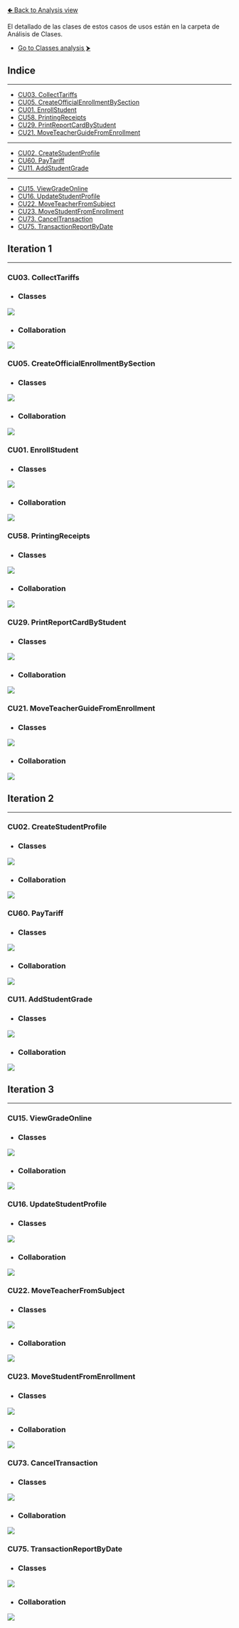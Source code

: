 [🢀 Back to Analysis view](./analysis-view.md)

El detallado de las clases de estos casos de usos están en la carpeta de Análisis de Clases.
* [Go to Classes analysis ⮞](./analysis-view.class.md)

## Indice

---
- [CU03. CollectTariffs](#cu03)
- [CU05. CreateOfficialEnrollmentBySection](#cu05)
- [CU01. EnrollStudent](#cu01)
- [CU58. PrintingReceipts](#cu58)
- [CU29. PrintReportCardByStudent](#cu29)
- [CU21. MoveTeacherGuideFromEnrollment](#cu21)
---
- [CU02. CreateStudentProfile](#cu02)
- [CU60. PayTariff](#cu60)
- [CU11. AddStudentGrade](#cu11)
---
- [CU15. ViewGradeOnline](#cu15)
- [CU16. UpdateStudentProfile](#cu16)
- [CU22. MoveTeacherFromSubject](#cu22)
- [CU23. MoveStudentFromEnrollment](#cu23)
- [CU73. CancelTransaction](#cu73)
- [CU75. TransactionReportByDate](#cu75)



## Iteration 1

---

### CU03. CollectTariffs <a id="cu03"></a>
* ### Classes
![](../out/DesignView/AnalysisView/UseCaseAnalysis/CU03.CollectTariffs/Classes.CU03.Analysis.png)

* ### Collaboration
![](../out/DesignView/AnalysisView/UseCaseAnalysis/CU03.CollectTariffs/Collaboration.CU03.Analysis.png)



### CU05. CreateOfficialEnrollmentBySection <a id="cu05"></a>
* ### Classes
![](../out/DesignView/AnalysisView/UseCaseAnalysis/CU05.CreateOfficialEnrollmentBySection/Classes.CU05.Analysis.png)

* ### Collaboration
![](../out/DesignView/AnalysisView/UseCaseAnalysis/CU05.CreateOfficialEnrollmentBySection/Collaboration.CU05.Analysis.png)



### CU01. EnrollStudent <a id="cu01"></a>
* ### Classes
![](../out/DesignView/AnalysisView/UseCaseAnalysis/CU01.EnrollStudent/Classes.CU01.Analysis.png)

* ### Collaboration
![](../out/DesignView/AnalysisView/UseCaseAnalysis/CU01.EnrollStudent/Collaboration.CU01.Analysis.png)



### CU58. PrintingReceipts <a id="cu58"></a>
* ### Classes
![](../out/DesignView/AnalysisView/UseCaseAnalysis/CU58.PrintingReceipts/Classes.CU58.Analysis.png)

* ### Collaboration
![](../out/DesignView/AnalysisView/UseCaseAnalysis/CU58.PrintingReceipts/Collaboration.CU58.Analysis.png)



### CU29. PrintReportCardByStudent <a id="cu29"></a>
* ### Classes
![](../out/DesignView/AnalysisView/UseCaseAnalysis/CU29.PrintReportCardByStudent/Classes.CU29.Analysis.png)

* ### Collaboration
![](../out/DesignView/AnalysisView/UseCaseAnalysis/CU29.PrintReportCardByStudent/Collaboration.CU29.Analysis.png)



### CU21. MoveTeacherGuideFromEnrollment <a id="cu21"></a>
* ### Classes
![](../out/DesignView/AnalysisView/UseCaseAnalysis/CU21.MoveTeacherGuideFromEnrollment/Classes.CU21.Analysis.png)

* ### Collaboration
![](../out/DesignView/AnalysisView/UseCaseAnalysis/CU21.MoveTeacherGuideFromEnrollment/Collaboration.CU21.Analysis.png)




## Iteration 2

---

### CU02. CreateStudentProfile <a id="cu02"></a>
* ### Classes
![](../out/DesignView/AnalysisView/UseCaseAnalysis/CU02.CreateStudentProfile/Classes.CU02.Analysis.png)

* ### Collaboration
![](../out/DesignView/AnalysisView/UseCaseAnalysis/CU02.CreateStudentProfile/Collaboration.CU02.Analysis.png)


### CU60. PayTariff <a id="cu60"></a>
* ### Classes
![](../out/DesignView/AnalysisView/UseCaseAnalysis/CU60.PayTariff/Classes.CU60.Analysis.png)

* ### Collaboration
![](../out/DesignView/AnalysisView/UseCaseAnalysis/CU60.PayTariff/Collaboration.CU60.Analysis.png)


### CU11. AddStudentGrade <a id="cu11"></a>
* ### Classes
![](../out/DesignView/AnalysisView/UseCaseAnalysis/CU11.AddStudentGrade/Classes.CU11.Analysis.png)

* ### Collaboration
![](../out/DesignView/AnalysisView/UseCaseAnalysis/CU11.AddStudentGrade/Collaboration.CU11.Analysis.png)




## Iteration 3

---

### CU15. ViewGradeOnline <a id="cu15"></a>
* ### Classes
![](../out/DesignView/AnalysisView/UseCaseAnalysis/CU15.ViewGradeOnline/Classes.CU15.Analysis.png)

* ### Collaboration
![](../out/DesignView/AnalysisView/UseCaseAnalysis/CU15.ViewGradeOnline/Collaboration.CU15.Analysis.png)


### CU16. UpdateStudentProfile <a id="cu16"></a>
* ### Classes
![](../out/DesignView/AnalysisView/UseCaseAnalysis/CU16.UpdateStudentProfile/Classes.CU16.Analysis.png)

* ### Collaboration
![](../out/DesignView/AnalysisView/UseCaseAnalysis/CU16.UpdateStudentProfile/Collaboration.CU16.Analysis.png)


### CU22. MoveTeacherFromSubject <a id="cu22"></a>
* ### Classes
![](../out/DesignView/AnalysisView/UseCaseAnalysis/CU22.MoveTeacherFromSubject/Classes.CU22.Analysis.png)

* ### Collaboration
![](../out/DesignView/AnalysisView/UseCaseAnalysis/CU22.MoveTeacherFromSubject/Collaboration.CU22.Analysis.png)


### CU23. MoveStudentFromEnrollment <a id="cu23"></a>
* ### Classes
![](../out/DesignView/AnalysisView/UseCaseAnalysis/CU23.MoveStudentFromEnrollment/Classes.CU23.Analysis.png)

* ### Collaboration
![](../out/DesignView/AnalysisView/UseCaseAnalysis/CU23.MoveStudentFromEnrollment/Collaboration.CU23.Analysis.png)


### CU73. CancelTransaction <a id="cu73"></a>
* ### Classes
![](../out/DesignView/AnalysisView/UseCaseAnalysis/CU73.CancelTransaction/Classes.CU73.Analysis.png)

* ### Collaboration
![](../out/DesignView/AnalysisView/UseCaseAnalysis/CU73.CancelTransaction/Collaboration.CU73.Analysis.png)


### CU75. TransactionReportByDate <a id="cu75"></a>
* ### Classes
![](../out/DesignView/AnalysisView/UseCaseAnalysis/CU75.TransactionReportByDate/Classes.CU75.Analysis.png)

* ### Collaboration
![](../out/DesignView/AnalysisView/UseCaseAnalysis/CU75.TransactionReportByDate/Collaboration.CU75.Analysis.png)